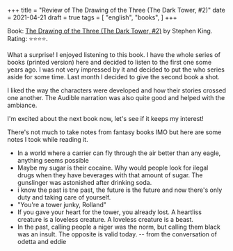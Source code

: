 +++
title = "Review of The Drawing of the Three (The Dark Tower, #2)"
date = 2021-04-21
draft = true
tags = [
    "english",
    "books",
]
+++

Book: [The Drawing of the Three (The Dark Tower, #2)](https://www.goodreads.com/review/show/1631915639) by Stephen King. Rating: ⭐️⭐️⭐️⭐️.

What a surprise! I enjoyed listening to this book. I have the whole series of books (printed version) here and decided to listen to the first one some years ago. I was not very impressed by it and decided to put the who series aside for some time. Last month I decided to give the second book a shot.

I liked the way the characters were developed and how their stories crossed one another. The Audible narration was also quite good and helped with the ambiance.

I'm excited about the next book now, let's see if it keeps my interest!

There's not much to take notes from fantasy books IMO but here are some notes I took while reading it.

- In a world where a carrier can fly through the air better than any eagle, anything seems possible
- Maybe my sugar is their cocaine. Why would people look for ilegal drugs when they have beverages with that amount of sugar. The gunslinger was astonished after drinking soda.
- i know the past is tne past, the future is the future and now there's only duty and taking care of yourself.
- "You're a tower junky, Rolland"
- If you gave your heart for the tower, you already lost. A heartliss creature is a loveless creature. A loveless creature is a beast.
- In the past, calling people a niger was the norm, but calling them black was an insult. The opposite is valid today. -- from the conversation of odetta and eddie
